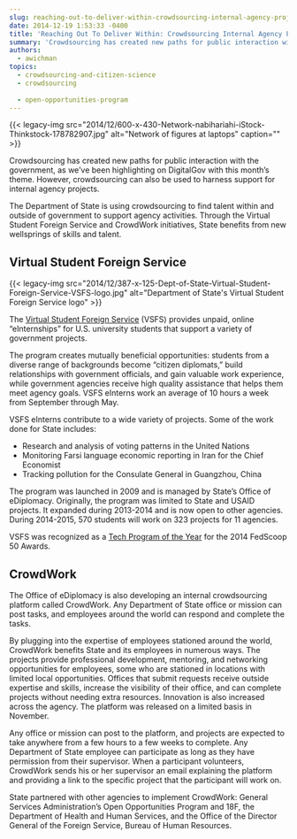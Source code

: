 ```yaml
---
slug: reaching-out-to-deliver-within-crowdsourcing-internal-agency-projects
date: 2014-12-19 1:53:33 -0400
title: 'Reaching Out To Deliver Within: Crowdsourcing Internal Agency Projects'
summary: 'Crowdsourcing has created new paths for public interaction with the government, as we&#8217;ve been highlighting on DigitalGov with this month’s theme. However, crowdsourcing can also be used to harness support for internal agency projects. The Department of State is using crowdsourcing to find talent within and outside of government to support agency activities. Through the'
authors:
  - awichman
topics:
  - crowdsourcing-and-citizen-science
  - crowdsourcing
  
  - open-opportunities-program
---
```


{{< legacy-img src="2014/12/600-x-430-Network-nabihariahi-iStock-Thinkstock-178782907.jpg" alt="Network of figures at laptops" caption="" >}} 

Crowdsourcing has created new paths for public interaction with the government, as we&#8217;ve been highlighting on DigitalGov with this month’s theme. However, crowdsourcing can also be used to harness support for internal agency projects.

The Department of State is using crowdsourcing to find talent within and outside of government to support agency activities. Through the Virtual Student Foreign Service and CrowdWork initiatives, State benefits from new wellsprings of skills and talent.

## **Virtual Student Foreign Service**

{{< legacy-img src="2014/12/387-x-125-Dept-of-State-Virtual-Student-Foreign-Service-VSFS-logo.jpg" alt="Department of State's Virtual Student Foreign Service logo" >}}

The [Virtual Student Foreign Service](http://www.state.gov/vsfs/) (VSFS) provides unpaid, online “eInternships” for U.S. university students that support a variety of government projects.

The program creates mutually beneficial opportunities: students from a diverse range of backgrounds become “citizen diplomats,” build relationships with government officials, and gain valuable work experience, while government agencies receive high quality assistance that helps them meet agency goals. VSFS eInterns work an average of 10 hours a week from September through May.

VSFS eInterns contribute to a wide variety of projects. Some of the work done for State includes:

  * Research and analysis of voting patterns in the United Nations
  * Monitoring Farsi language economic reporting in Iran for the Chief Economist
  * Tracking pollution for the Consulate General in Guangzhou, China

The program was launched in 2009 and is managed by State’s Office of eDiplomacy. Originally, the program was limited to State and USAID projects. It expanded during 2013-2014 and is now open to other agencies. During 2014-2015, 570 students will work on 323 projects for 11 agencies.

VSFS was recognized as a [Tech Program of the Year](http://fedscoop.com/events/fedscoop50/#tech-program) for the 2014 FedScoop 50 Awards.

## **CrowdWork**

The Office of eDiplomacy is also developing an internal crowdsourcing platform called CrowdWork. Any Department of State office or mission can post tasks, and employees around the world can respond and complete the tasks.

By plugging into the expertise of employees stationed around the world, CrowdWork benefits State and its employees in numerous ways. The projects provide professional development, mentoring, and networking opportunities for employees, some who are stationed in locations with limited local opportunities. Offices that submit requests receive outside expertise and skills, increase the visibility of their office, and can complete projects without needing extra resources. Innovation is also increased across the agency. The platform was released on a limited basis in November.

Any office or mission can post to the platform, and projects are expected to take anywhere from a few hours to a few weeks to complete. Any Department of State employee can participate as long as they have permission from their supervisor. When a participant volunteers, CrowdWork sends his or her supervisor an email explaining the platform and providing a link to the specific project that the participant will work on.

State partnered with other agencies to implement CrowdWork: General Services Administration’s Open Opportunities Program and 18F, the Department of Health and Human Services, and the Office of the Director General of the Foreign Service, Bureau of Human Resources.